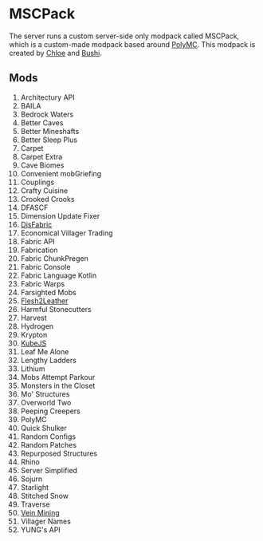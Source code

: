 # MSCPack

The server runs a custom server-side only modpack called MSCPack, which is a custom-made modpack based around [PolyMC](https://github.com/TheEpicBlock/PolyMc). This modpack is created by [Chloe]("@Chloe#7069") and [Bushi]("@bushtail#0420").

## Mods

1. Architectury API
2. BAILA
3. Bedrock Waters
4. Better Caves
5. Better Mineshafts
6. Better Sleep Plus
7. Carpet
8. Carpet Extra
9. Cave Biomes
10. Convenient mobGriefing
11. Couplings
12. Crafty Cuisine
13. Crooked Crooks
14. DFASCF
15. Dimension Update Fixer
16. [DisFabric](https://www.mscraft.org/wiki/mods/disfabric)
17. Economical Villager Trading
18. Fabric API
19. Fabrication
20. Fabric ChunkPregen
21. Fabric Console
22. Fabric Language Kotlin
23. Fabric Warps
24. Farsighted Mobs
25. [Flesh2Leather](https://www.mscraft.org/wiki/mods/flesh2leather)
26. Harmful Stonecutters
27. Harvest
28. Hydrogen
29. Krypton
30. [KubeJS](https://www.mscraft.org/wiki/mods/kubejs)
31. Leaf Me Alone
32. Lengthy Ladders
33. Lithium
34. Mobs Attempt Parkour
35. Monsters in the Closet
36. Mo' Structures
37. Overworld Two
38. Peeping Creepers
39. PolyMC
40. Quick Shulker
41. Random Configs
42. Random Patches
43. Repurposed Structures
44. Rhino
45. Server Simplified
46. Sojurn
47. Starlight
48. Stitched Snow
49. Traverse
50. [Vein Mining](https://www.mscraft.org/wiki/mods/veinmining)
51. Villager Names
52. YUNG's API
